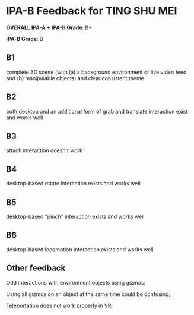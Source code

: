 # IPA-B Feedback for TING SHU MEI
                                        
**OVERALL IPA-A + IPA-B Grade**: B+

**IPA-B Grade**: B-
                                        
## B1
complete 3D scene (with (a) a background environment or live video feed and (b) manipulable objects) and clear consistent theme
                                        
## B2
both desktop and an additional form of grab and translate interaction exist and works well
                                        
## B3
attach interaction doesn't work
                                        
## B4
desktop-based rotate interaction exists and works well
                                        
## B5
desktop-based "pinch" interaction exists and works well
                                        
## B6
desktop-based locomotion interaction exists and works well
                                        
## Other feedback
Odd interactions with environment objects using gizmos;

Using all gizmos on an object at the same time could be confusing;

Teleportation does not work properly in VR;
